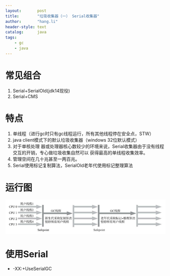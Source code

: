 ```yaml
---
layout:       post
title:        "垃圾收集器（一） Serial收集器"
author:       "hang.li"
header-style: text
catalog:      java
tags:
    - gc
    - java
---
```

# 常见组合
1. Serial+SerialOld(jdk14现役)
2. Serial+CMS
# 特点
1. 单线程（进行gc时只有gc线程运行，所有其他线程停在安全点，STW）
2. java client模式下的默认垃圾收集器（windows 32位默认模式）
3. 对于单核处理 器或处理器核心数较少的环境来说，Serial收集器由于没有线程交互的开销，专心做垃圾收集自然可以 获得最高的单线程收集效率。
4. 管理空间在几十兆甚至一两百兆。
5. Serial使用标记复制算法，SerialOld老年代使用标记整理算法

# 运行图
![img.png](/img/in-post/java/gc-serial.png)
# 使用Serial
- -XX:+UseSerialGC
